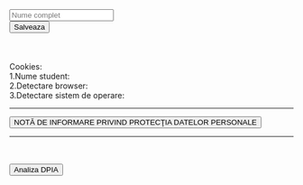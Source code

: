 

<body>
<div class="container">

<div class="row">
	<div class="col3">  
		<input id="nameInput" type="text" class="form-control " placeholder="Nume complet" aria-label="Recipient's username" aria-describedby="basic-addon2">
	</div>
	<div class="col3">
		<button class="btn btn-success custom" type="button" id="addNameBtn" onclick="setNameCookie()">Salveaza</button>
		<button style="display:none;" class="btn btn-primary custom" type="button" id="editNameBtn" onclick="setNameCookie()">Actualizeaza</button>
	</div>
</div>
<br><br><br>
Cookies:<br>
1.Nume student: <b><span id="nameCookie"></span></b><br>
2.Detectare browser: <b><span id="browserCookie"></span></b><br>
3.Detectare sistem de operare: <b><span id="soCookie"></span></b><br>
<hr>

<button id="titluInfo" class="btn btn-outline-secondary custom" onclick="displayInfo()">NOTĂ DE INFORMARE PRIVIND PROTECŢIA DATELOR PERSONALE </button>

<div id="textInfo" style="display:none;">
<p align="right"><br><br><br>
Conform cerinţelor Legii nr. 677/2001 pentru protecţia persoanelor cu privire la prelucrarea datelor cu caracter personal şi libera circulaţie a acestor date, modificată şi completată şi ale Legii nr. 506/2004 privind prelucrarea datelor cu caracter personal şi protecţia vieţii private în sectorul comunicaţiilor

electronice . Universitatea Tehnica din Cluj Napoca are obligaţia de a administra în condiţii de siguranţă şi 

numai pentru scopurile specificate, datele personale pe care ni le furnizaţi despre dumneavoastră.
<br>
Scopul colectării datelor este: evaluarea automata pe baza accesarii, parcurgerii si a timpului petrecut pe 

pagina web a disciplinei.
<br>
Nu sunteţi obligat(ă) să furnizaţi datele. Refuzul dvs. determină schimbarea modului de evaluarea, care va fi 

efectuata de un cadru didactic.
<Br>

Informaţiile înregistrate sunt destinate utilizării de către operator şi sunt comunicate numai următorilor

destinatari: Universitatea Tehnica din Cluj Napoca, Erasmus.

<Br><br>
Conform Legii nr. 677/2001, beneficiaţi de dreptul de acces, de intervenţie asupra datelor, dreptul de a nu fi supus unei decizii individuale şi dreptul de a vă adresa justiţiei. Totodată, aveţi dreptul să vă opuneţi prelucrării datelor personale care vă privesc şi să solicitaţi ştergerea datelor*. Pentru exercitarea acestor
drepturi, vă puteţi adresa cu o cerere scrisă, datată şi semnată la departamentul PDP al Universitatii Tehnice din Cluj Napoca. 
De asemenea, vă este recunoscut dreptul de a vă adresa justiţiei. 
<Br>
Datele dumneavoastră vor fi transferate în Marea Britanie în vederea efectuarii unui stagiu de mobilitate Erasmus
<br>
Dacă unele din datele despre dumneavoastră sunt incorecte, vă rugăm să ne informaţi cât mai curând posibil.
	</p>
</div>
<hr>
<br><br>
<a target="blank" href=>
	<button class="warning">Analiza DPIA</button>
</a>
</div>
</div>
</body>

<script> 
	let expandedInfo=false;
	function alertCookie() { alert(document.cookie); }
	// Opera 8.0+
	var isOpera = (!!window.opr && !!opr.addons) || !!window.opera || navigator.userAgent.indexOf(' OPR/') >= 0;

	// Firefox 1.0+
	var isFirefox = typeof InstallTrigger !== 'undefined';

	// Safari 3.0+ "[object HTMLElementConstructor]" 
	var isSafari = /constructor/i.test(window.HTMLElement) || (function (p) { return p.toString() === "[object SafariRemoteNotification]"; })(!window['safari'] || (typeof safari !== 'undefined' && window['safari'].pushNotification));

	// Internet Explorer 6-11
	var isIE = /*@cc_on!@*/false || !!document.documentMode;

	// Edge 20+
	var isEdge = !isIE && !!window.StyleMedia;

	// Chrome 1 - 79
	var isChrome = !!window.chrome && (!!window.chrome.webstore || !!window.chrome.runtime);

	// Edge (based on chromium) detection
	var isEdgeChromium = isChrome && (navigator.userAgent.indexOf("Edg") != -1);

	// Blink engine detection
	var isBlink = (isChrome || isOpera) && !!window.CSS;	
	
	if(isChrome && !isEdgeChromium){
		document.cookie = "browser=chrome";
		document.getElementById('browserCookie').innerHTML="chrome";
	}
	if(isOpera){
		document.cookie = "browser=opera";
		document.getElementById('browserCookie').innerHTML="opera";
	}
	if(isFirefox){
		document.cookie = "browser=firefox";
		document.getElementById('browserCookie').innerHTML="firefox";
	}
	if(isEdge || isEdgeChromium){
		document.cookie = "browser=edge";
		document.getElementById('browserCookie').innerHTML="edge";
	}
	if(isIE){
		document.cookie = "browser=iexplorer";
		document.getElementById('browserCookie').innerHTML="iexplorer";
	}
	var OSName = "Unknown";
	if (window.navigator.userAgent.indexOf("Windows NT 10.0")!= -1) OSName="Windows 10";
	if (window.navigator.userAgent.indexOf("Windows NT 6.3") != -1) OSName="Windows 8.1";
	if (window.navigator.userAgent.indexOf("Windows NT 6.2") != -1) OSName="Windows 8";
	if (window.navigator.userAgent.indexOf("Windows NT 6.1") != -1) OSName="Windows 7";
	if (window.navigator.userAgent.indexOf("Windows NT 6.0") != -1) OSName="Windows Vista";
	if (window.navigator.userAgent.indexOf("Windows NT 5.1") != -1) OSName="Windows XP";
	if (window.navigator.userAgent.indexOf("Windows NT 5.0") != -1) OSName="Windows 2000";
	if (window.navigator.userAgent.indexOf("Mac")            != -1) OSName="Mac/iOS";
	if (window.navigator.userAgent.indexOf("X11")            != -1) OSName="UNIX";
	if (window.navigator.userAgent.indexOf("Linux")          != -1) OSName="Linux";
	document.cookie = "operating-system="+OSName;
	document.getElementById('soCookie').innerHTML=OSName;

	
	function setNameCookie(){
		let element = document.getElementById('nameInput');
		document.cookie = "numeStudent="+element.value;
		let btn1 = document.getElementById('addNameBtn');
		btn1.style="display:none";
		document.getElementById('nameCookie').innerHTML=element.value;
	}
	if(document.cookie){
	let numeStudent =null;
		const numeStudentKey = document.cookie
		  .split('; ')
		  .find(row => row.startsWith('numeStudent='));
		   if( numeStudentKey){
			const numeStudent  = numeStudentKey.split('=')[1];
		}
	 
		if(numeStudent && numeStudent!=null && numeStudent!=undefined){
			let element = document.getElementById('nameInput');
			let btn1 = document.getElementById('addNameBtn');
			btn1.style="display:none";
			
			element.value= numeStudent;
			document.getElementById('nameCookie').innerHTML=numeStudent;
		}
	}
	
	
	
	function displayInfo(){
		if(!expandedInfo){
			document.getElementById('textInfo').style="display:block";
			
			expandedInfo=true;
		} else {
			document.getElementById('textInfo').style="display:none";
			
			expandedInfo=false;
		}
	}
</script>

